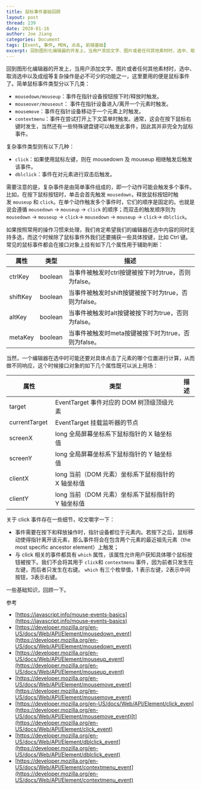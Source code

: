 ```yaml
---
title: 鼠标事件基础回顾
layout: post
thread: 239
date: 2020-01-16
author: Joe Jiang
categories: Document
tags: [Event, 事件, MDN, 点击, 前端基础]
excerpt: 回到图形化编辑器的开发上，当用户添加文字、图片或者任何其他素材时，选中、取消选中以及成组等复杂操作是必不可少的功能之一，这里要用的便是鼠标事件了。
---
```


回到图形化编辑器的开发上，当用户添加文字、图片或者任何其他素材时，选中、取消选中以及成组等复杂操作是必不可少的功能之一，这里要用的便是鼠标事件了。简单鼠标事件类型分以下几类：

- `mousedown/mouseup`：事件在指针设备按钮按下时/释放时触发。
- `mouseover/mouseout`： 事件在指针设备进入/离开一个元素时触发。
- `mousemove`：事件在指针设备移动于一个元素上时触发。
- `contextmenu`：事件在尝试打开上下文菜单时触发。通常，这会在按下鼠标右键时发生，当然还有一些特殊键盘键可以触发此事件，因此其并非完全为鼠标事件。

复杂事件类型则有以下几种：

- `click`：如果使用鼠标左键，则在 mousedown 及 mouseup 相继触发后触发该事件。
- `dblclick`：事件在对元素进行双击后触发。

需要注意的是，复杂事件是由简单事件组成的，即一个动作可能会触发多个事件。比如，在按下鼠标按钮时，单击会首先触发 `mousedown`，释放鼠标按钮时触发 `mouseup` 和 `click`。在单个动作触发多个事件时，它们的顺序是固定的。也就是说会遵循 `mousedown` → `mouseup` → `click` 的顺序；而双击的触发顺序则为 `mousedown` → `mouseup` → `click`→ `mousedown` → `mouseup` → `click`→ `dblclick`。

如果按照常用的操作习惯来处理，我们肯定希望我们的编辑器在选中内容的同时支持多选，而这个时候除了鼠标事件外我们还要捕获一些具体按键，比如 Ctrl 键。常见的鼠标事件都会在接口对象上挂有如下几个属性用于辅助判断：

|属性|类型|描述|
|---|---|---|
|ctrlKey|	boolean |	当事件被触发时ctrl按键被按下时为true，否则为false。|
|shiftKey |	boolean |当事件被触发时shift按键被按下时为true，否则为false。|
|altKey |	boolean	|当事件被触发时alt按键被按下时为true，否则为false。|
|metaKey|	boolean	|当事件被触发时meta按键被按下时为true，否则为false。|

当然，一个编辑器在选中时可能还要对具体点击了元素的哪个位置进行计算，从而做不同响应，这个时候接口对象的如下几个属性既可以派上用场：

|属性|类型|描述|
|---|---|---|
|target |	EventTarget	事件对应的 DOM 树顶级顶级元素|
|currentTarget |	EventTarget	挂载监听器的节点|
|screenX |	long	全局屏幕坐标系下鼠标指针的 X 轴坐标值|
|screenY |	long	全局屏幕坐标系下鼠标指针的 Y 轴坐标值|
|clientX |	long	当前（DOM 元素）坐标系下鼠标指针的 X 轴坐标值|
|clientY |	long	当前（DOM 元素）坐标系下鼠标指针的 Y 轴坐标值|

关于 click 事件存在一些细节，咬文嚼字一下：

- 事件需要在按下和释放操作时，指针设备都位于元素内。若按下之后，鼠标移动使得指针离开该元素，那么事件将会在包含两个元素的最近祖先元素（the most specific ancestor element）上触发；
- 与 click 相关的事件都具有 `which` 属性，该属性允许用户获知具体哪个鼠标按钮被按下。我们不会将其用于 `click`和 `contextmenu` 事件，因为前者只发生在左键，而后者只发生在右键。 `which` 有三个枚举值，1 表示左键，2表示中间按钮，3表示右键。

一些基础知识，回顾一下。

参考

- [https://javascript.info/mouse-events-basics](https://javascript.info/mouse-events-basics)
- [https://developer.mozilla.org/en-US/docs/Web/API/Element/mousedown_event](https://developer.mozilla.org/en-US/docs/Web/API/Element/mousedown_event)
- [https://developer.mozilla.org/en-US/docs/Web/API/Element/mouseup_event](https://developer.mozilla.org/en-US/docs/Web/API/Element/mouseup_event)
- [https://developer.mozilla.org/en-US/docs/Web/API/Element/mousemove_event](https://developer.mozilla.org/en-US/docs/Web/API/Element/mousemove_event)
- [https://developer.mozilla.org/en-US/docs/Web/API/Element/click_even](https://developer.mozilla.org/en-US/docs/Web/API/Element/mousemove_event)[t](https://developer.mozilla.org/en-US/docs/Web/API/Element/click_event)
- [https://developer.mozilla.org/en-US/docs/Web/API/Element/dblclick_event](https://developer.mozilla.org/en-US/docs/Web/API/Element/dblclick_event)
- [https://developer.mozilla.org/en-US/docs/Web/API/Element/contextmenu_event](https://developer.mozilla.org/en-US/docs/Web/API/Element/contextmenu_event)
